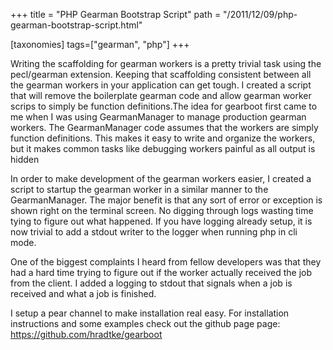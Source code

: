 +++
title = "PHP Gearman Bootstrap Script"
path = "/2011/12/09/php-gearman-bootstrap-script.html"

[taxonomies]
tags=["gearman", "php"]
+++

Writing the scaffolding for gearman workers is a pretty trivial task using the pecl/gearman extension. Keeping that scaffolding consistent between all the gearman workers in your application can get tough. I created a script that will remove the boilerplate gearman code and allow gearman worker scrips to simply be function definitions.<!-- more -->The idea for gearboot first came to me when I was using GearmanManager to manage production gearman workers. The GearmanManager code assumes that the workers are simply function definitions. This makes it easy to write and organize the workers, but it makes common tasks like debugging workers painful as all output is hidden

In order to make development of the gearman workers easier, I created a script to startup the gearman worker in a similar manner to the GearmanManager. The major benefit is that any sort of error or exception is shown right on the terminal screen. No digging through logs wasting time tying to figure out what happened. If you have logging already setup, it is now trivial to add a stdout writer to the logger when running php in cli mode.

One of the biggest complaints I heard from fellow developers was that they had a hard time trying to figure out if the worker actually received the job from the client. I added a logging to stdout that signals when a job is received and what a job is finished.

I setup a pear channel to make installation real easy. For installation instructions and some examples check out the github page page: <a href="https://github.com/hradtke/gearboot" target="_blank">https://github.com/hradtke/gearboot</a>
